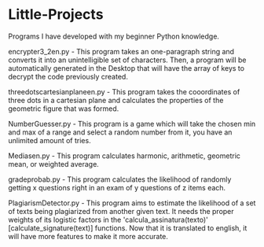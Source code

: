 # Little-Projects
Programs I have developed with my beginner Python knowledge.

encrypter3_2en.py - This program takes an one-paragraph string and converts it  into an unintelligible set of characters. Then, a program will be automatically generated in the Desktop that will have the array of keys to decrypt the code previously created.

threedotscartesianplaneen.py - This program takes the cooordinates of three dots in a cartesian plane and calculates the properties of the geometric figure that was formed.

NumberGuesser.py - This program is a game which will take the chosen min and max of a range and select a random number from it, you have an unlimited amount of tries.

Mediasen.py - This program calculates harmonic, arithmetic, geometric mean, or weighted average.

gradeprobab.py - This program calculates the likelihood of randomly getting x questions right in an exam of y questions of z items each.

PlagiarismDetector.py - This program aims to estimate the likelihood of a set of texts being plagiarized from another given text. It needs the proper weights of its logistic factors in the 'calcula_assinatura(texto)' [calculate_signature(text)] functions. Now that it is translated to english, it will have more features to make it more accurate.
